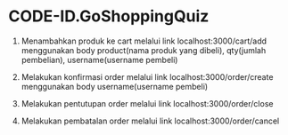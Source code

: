 # CODE-ID.GoShoppingQuiz

1. Menambahkan produk ke cart melalui link localhost:3000/cart/add
  menggunakan body product(nama produk yang dibeli), qty(jumlah pembelian), username(username pembeli)
  
2. Melakukan konfirmasi order melalui link localhost:3000/order/create
  menggunakan body username(username pembeli)
3. Melakukan pentutupan order melalui link localhost:3000/order/close
4. Melakukan pembatalan order melalui link localhost:3000/order/cancel
  
